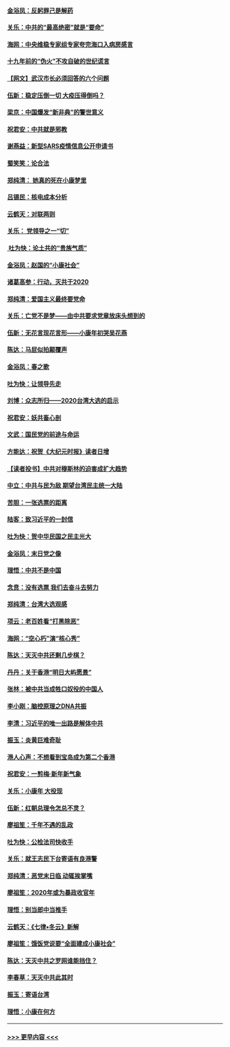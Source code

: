 #### [金浴凤：反躬罪己是解药](../pages/nsc993/n11820280.md?t=01252055) 
#### [关乐：中共的“最高绝密”就是“要命”](../pages/nsc993/n11816946.md?t=01252055) 
#### [海网：中央维稳专家组专家夸完海口入病房感言](../pages/nsc993/n11815138.md?t=01252055) 
#### [十九年前的“伪火”不攻自破的世纪谎言](../pages/nsc993/n11813238.md?t=01252055) 
#### [【网文】武汉市长必须回答的六个问题](../pages/nsc993/n11813848.md?t=01252055) 
#### [伍新：稳定压倒一切 大疫压得倒吗？](../pages/nsc993/n11812634.md?t=01252055) 
#### [梁京：中国爆发“新非典”的警世意义](../pages/nsc993/n11812554.md?t=01252055) 
#### [祝君安：中共就是邪教](../pages/nsc993/n11812431.md?t=01252055) 
#### [谢燕益：新型SARS疫情信息公开申请书](../pages/nsc993/n11808840.md?t=01252055) 
#### [蜀笑笑：论合法](../pages/nsc993/n11808064.md?t=01252055) 
#### [郑纯清： 她真的死在小康梦里](../pages/nsc993/n11806623.md?t=01252055) 
#### [吕锡民：核电成本分析](../pages/nsc993/n11806284.md?t=01252055) 
#### [云鹤天：对联两则](../pages/nsc993/n11805957.md?t=01252055) 
#### [关乐： 党领导之一“切”](../pages/nsc993/n11804505.md?t=01252055) 
#### [ 吐为快：论土共的“贵族气质”](../pages/nsc993/n11804490.md?t=01252055) 
#### [金浴凤：赵国的“小康社会”](../pages/nsc993/n11804452.md?t=01252055) 
#### [诸葛高参：行动，灭共于2020](../pages/nsc993/n11804120.md?t=01252055) 
#### [郑纯清：爱国主义最终要党命](../pages/nsc993/n11802197.md?t=01252055) 
#### [关乐：亡党不是梦——由中共要求党章放床头想到的](../pages/nsc993/n11802156.md?t=01252055) 
#### [伍新：无花言现花言形——小康年初哭吴花燕](../pages/nsc993/n11800044.md?t=01252055) 
#### [陈达：马屁似拍颠覆声](../pages/nsc993/n11800010.md?t=01252055) 
#### [金浴凤：春之歌](../pages/nsc993/n11797687.md?t=01252055) 
#### [吐为快：让领导先走](../pages/nsc993/n11797512.md?t=01252055) 
#### [刘博：众志所归——2020台湾大选的启示](../pages/nsc993/n11796878.md?t=01252055) 
#### [祝君安：妖共畜心剖](../pages/nsc993/n11794273.md?t=01252055) 
#### [文武：国民党的前途与命运](../pages/nsc993/n11794198.md?t=01252055) 
#### [方能达：祝贺《大纪元时报》读者日增](../pages/nsc993/n11793807.md?t=01252055) 
#### [【读者投书】中共对穆斯林的迫害成扩大趋势](../pages/nsc993/n11791371.md?t=01252055) 
#### [中立：中共与民为敌 期望台湾民主统一大陆](../pages/nsc993/n11790392.md?t=01252055) 
#### [苦胆：一张选票的距离](../pages/nsc993/n11788914.md?t=01252055) 
#### [陆客：致习近平的一封信](../pages/nsc993/n11788867.md?t=01252055) 
#### [吐为快：贺中华民国之民主光大](../pages/nsc993/n11788618.md?t=01252055) 
#### [金浴凤：末日党之像](../pages/nsc993/n11787475.md?t=01252055) 
#### [理悟：中共不是中国](../pages/nsc993/n11787463.md?t=01252055) 
#### [念贲：没有选票  我们去奋斗去努力](../pages/nsc993/n11787398.md?t=01252055) 
#### [郑纯清：台湾大选观感](../pages/nsc993/n11786210.md?t=01252055) 
#### [项云：老百姓看“打黑除恶”](../pages/nsc993/n11785398.md?t=01252055) 
#### [海网：“空心朽”演“核心秀”](../pages/nsc993/n11783874.md?t=01252055) 
#### [陈达：天灭中共还剩几步棋？](../pages/nsc993/n11783719.md?t=01252055) 
#### [丹丹：关于香港“明日大屿愿景”](../pages/nsc993/n11783273.md?t=01252055) 
#### [张林：被中共当成牲口奴役的中国人](../pages/nsc993/n11782397.md?t=01252055) 
#### [李小刚：脑控原理之DNA共振](../pages/nsc993/n11780962.md?t=01252055) 
#### [李清：习近平的唯一出路是解体中共](../pages/nsc993/n11780866.md?t=01252055) 
#### [振玉：炎黄巨难奇耻](../pages/nsc993/n11779632.md?t=01252055) 
#### [港人心声：不想看到宝岛成为第二个香港](../pages/nsc993/n11778817.md?t=01252055) 
#### [祝君安：一剪梅‧新年新气象](../pages/nsc993/n11776340.md?t=01252055) 
#### [关乐：小康年 大役现](../pages/nsc993/n11774213.md?t=01252055) 
#### [伍新：红朝总理令怎总不灵？](../pages/nsc993/n11770813.md?t=01252055) 
#### [廖祖笙：千年不遇的乱政](../pages/nsc993/n11770373.md?t=01252055) 
#### [吐为快：公检法司快收手](../pages/nsc993/n11770359.md?t=01252055) 
#### [关乐：就王志民下台寄语有良港警](../pages/nsc993/n11769903.md?t=01252055) 
#### [郑纯清：恶党末日临 动辄挨掌嘴](../pages/nsc993/n11769356.md?t=01252055) 
#### [廖祖笙：2020年或为暴政收官年](../pages/nsc993/n11768216.md?t=01252055) 
#### [理悟：别当郎中当推手](../pages/nsc993/n11768243.md?t=01252055) 
#### [云鹤天：《七律▪冬云》新解](../pages/nsc993/n11768204.md?t=01252055) 
#### [廖祖笙：饿饭党说要“全面建成小康社会”](../pages/nsc993/n11767482.md?t=01252055) 
#### [陈达：天灭中共之罗网谁能挡住？](../pages/nsc993/n11767465.md?t=01252055) 
#### [李春草：天灭中共此其时](../pages/nsc993/n11767452.md?t=01252055) 
#### [振玉：寄语台湾](../pages/nsc993/n11767432.md?t=01252055) 
#### [理悟：小康在何方](../pages/nsc993/n11767394.md?t=01252055) 

----
#### [ >>> 更早内容 <<< ](../indexes/nsc993-earlier.md)
